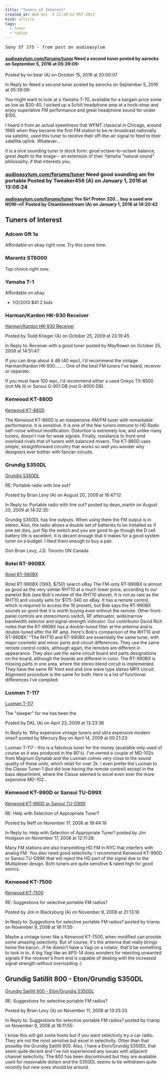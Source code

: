 ```yaml
---
title: "Tuners of Interest"
created_at: Wed Dec  4 21:29:22 MST 2013
kind: article
tags:
  - tuner
  - radios
---
```


<pre>
Sony ST J75 - from post on audioasylum
</pre>

<h4>
  <a href="http://www.audioasylum.com/forums/tuner/messages/1/16094.html" target="_blank">audioasylum.com/forums/tuner</a>
  Need a second tuner posted by aarocks on September 5, 2016 at 05:39:09:
</h4>

Posted by mr.bear (A) on October 15, 2016 at 20:00:07

In Reply to: Need a second tuner posted by aarocks on September 5,
2016 at 05:39:09:

You might want to look at a Yamaha T-70, available for a bargain price
some as low as $30-40. I picked up a Schiit headphone amp at a hock-shop
and enjoy superlative FM performance and great headphone sound for
under $100.

I heard it from an actual eyewitness that WFMT classical in Chicago,
around 1980 when they became the first FM station to be re-broadcast
nationally via satellite, used this tuner to receive their off-the-air
signal to feed to their satellite uplink. Whatever...

It is a nice sounding tuner in stock form: good octave-to-octave balance,
great depth to the image-- an extension of their Yamaha "natural sound"
philosophy, if that interests you.

<h3>
  <a href=" http://www.audioasylum.com/forums/tuner/messages/1/15643.html" target="_blank">audioasylum.com/forums/tuner</a>
  Need good sounding am fm portable
  Posted by Tweaker456 (A) on January 1, 2016 at 13:08:24 
</h3>

<h4>
  <a href="http://www.audioasylum.com/forums/tuner/messages/1/15644.html" target="_blank">audioasylum.com/forums/tuner</a>
  Yes Sir! Proton 320... buy a used one NOW~nT
  Posted by Cleantimestream (A) on January 1, 2016 at 14:20:42 
</h4>

## Tuners of Interest

### Adcom Gft 1a

Affordable on ebay right now.  Try this some time.

### Marantz ST6000

Top choice right now.

### Yamaha T-1

Affordable on ebay

* 1/2/2013 $41 2 bids

### Harman/Kardon HK-930 Receiver

[Harman/Kardon HK-930 Receiver](http://www.audioasylum.com/forums/tuner/messages/1/10716.html)

Posted by Todd Krieger (A) on October 25, 2009 at 23:19:45

In Reply to: Receiver with a good tuner posted by Mayflower on October
25, 2009 at 14:51:47:

If you can drop about 4 dB (40 wpc), I'd recommend the vintage
Harman/Kardon HK-930........ One of the best FM tuners I've heard,
receiver or separate.

If you must have 100 wpc, I'd recommend either a used Onkyo TX-8500
(not Mk II) or Sansui G-901 DB (not G-9000 DB).

### Kenwood KT-880D

[Kenwood KT-880D](http://ham-radio.com/k6sti/kt-880d.htm)

The Kenwood KT-880D is an inexpensive AM/FM tuner with remarkable
performance. It is sensitive. It is one of the few tuners immune to HD
Radio self-noise without modification. Distortion is extremely low, and
unlike many tuners, doesn't rise for weak signals. Finally, resistance
to front-end overload rivals that of tuners with balanced mixers. The
KT-880D uses simple, straightforward circuitry that works so well you
wonder why designers ever bother with fancier circuits.

### Grundig S350DL

[Grundig S350DL](http://www.audioasylum.com/forums/tuner/messages/1/10408.html)

RE: Portable radio with line out?

Posted by Brian Levy (A) on August 20, 2009 at 16:47:12

In Reply to: Portable radio with line out? posted by dean_martin on
August 20, 2009 at 14:32:35:

Grundig S350DL has line outputs. When using them the FM output is in
stereo. Also, the radio allows a double set of batteries to be installed
so if one set dies, just flip the switch and you are good to go though
the D cell battery life is excellent. It is decent enough that it makes
for a good system tuner on a budget. I liked them enough to buy a pair.

Don Brian Levy, J.D.
Toronto ON Canada

### Rotel RT-990BX

[Rotel RT-990BX](http://www.fmtunerinfo.com/reviewsO-R.html)

Rotel RT-990BX (1993, $750) search eBay The FM-only RT-990BX is almost
as good as the very similar RHT10 at a much lower price, according to our
panelist Bob (see Bob's review of the RHT10 above). It is not as rare as
the RHT10 and usually sells for $175-340 on eBay. It has a remote control,
which is required to access the 16 presets, but Bob says the RT-990BX
sounds so good that it is worth buying even without the remote. Other
front-panel controls are stereo/mono switch, RF attenuator, wide/narrow
bandwidth selector and signal-strength indicator. Our contributor David
Rich notes that the RT-990BX has a double-tuned filter at the antenna and
is double-tuned after the RF amp. Here's Bob's comparison of the RHT10
and RT-990BX: "The RHT10 and RT-990BX are essentially the same tuner,
with major cosmetic and minor parts and circuit differences. They
use the same remote control codes, although again, the remotes are
different in appearance. They also use the same circuit board and parts
designations on the board, although the boards are different in color. The
RT-990BX is missing parts in one area, where the stereo blend circuit is
implemented. They have the same RF front end and sine wave type stereo
MPX circuit. Alignment procedure is the same for both. Here is a list
of functional differences I've compiled:

### Luxman T-117

[Luxman T-117](http://www.audioasylum.com/forums/tuner/messages/9834.html)

The "sleeper" for me has been the

Posted by DKL (A) on April 23, 2009 at 13:23:36

In Reply to: Why expensive vintage tuners and ultra expensive modern
ones? posted by Mercury Boy on April 14, 2009 at 00:21:23:

Luxman T-117 - this is a fabulous tuner for the money (available only
used of course as it was produced in the 80's). I've owned a couple of
MD-102s from Magnum Dynalab and the Luxman comes very close to the sound
quality of these units, which retail for over 2k. I even prefer the
Luxman to the Classe Tuner-1 (but did love having the remote control)
except in the bass department, where the Classe seemed to excel even
over the more expensive MD-102...

### Kenwood KT-990D or Sansui TU-D99X

[Kenwood KT-990D or Sansui TU-D99X](http://www.audioasylum.com/forums/tuner/messages/9128.html)

RE: Help with Selection of Appropriate Tuner?

Posted by Neff on November 17, 2008 at 18:44:16

In Reply to: Help with Selection of Appropriate Tuner? posted by Jim
Hodgson on November 17, 2008 at 12:11:28:

Many FM stations are also transmitting HD FM in NYC that interfers with
analog FM. You also need good selectivity. I recommend Kenwood KT-990D
or Sansui TU-D99X that will reject the HD part of the signal due to the
Multiplexer design. Both tuners are quite sensitive & rated high for
good sonics.

### Kenwood KT-7500

[Kenwood KT-7500](http://www.audioasylum.com/forums/tuner/messages/9088.html)

RE: Suggestions for selective portable FM radios?

Posted by Jim in Blacksburg (A) on November 9, 2008 at 21:13:16

In Reply to: Suggestions for selective portable FM radios? posted by
triamp on November 9, 2008 at 18:11:55:

Maybe a vintage tuner like a Kenwood KT-7500, when modified can provide
some amazing selectivity. But of course, it's the antenna that really
brings home the bacon...if he doesn't have a Yagi on a rotator, that'd
be something to look in to. A big Yagi like an APS-14 does wonders for
rejecting unwanted signals if the receiver's front end is capable of
dealing with the increased signal strength without overloading :)

## Grundig Satillit 800 - Eton/Grundig S350DL

[Grundig Satillit 800 - Eton/Grundig S350DL](http://www.audioasylum.com/forums/tuner/messages/9104.html)

RE: Suggestions for selective portable FM radios?

Posted by Brian Levy (A) on November 11, 2008 at 13:25:33

In Reply to: Suggestions for selective portable FM radios? 
posted by triamp on November 9, 2008 at 18:11:55:

I know this will get some hoots but if you want selectivity try a car
radio. They are not the most senstive but excel in selectivity. Other
than that possilby the Grundig Satillit 800. Also, I have a Eton/Grundig
S350DL that seem quite decent and I've not experienced any issues with
adjacent channel selectivity. The 800 has been discontinued but they
are available used for reasonable dollars and the S350DL seems to be
withdrawn quite recently but new ones should be around.

<!--
html boilerplate
<a href="" target="_blank"></a>
<a name=""></a>
<img src="" width="400px">
<ul>
  <li></li>
</ul>
<pre>
</pre>
<pre><code>
</code></pre>
<math xmlns='http://www.w3.org/1998/Math/MathML' display='block'>
</math>
-->
